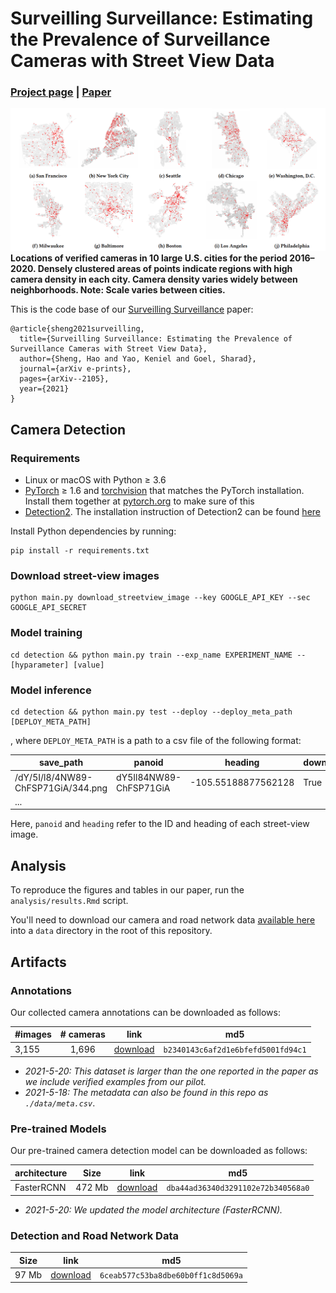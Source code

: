# Surveilling Surveillance: Estimating the Prevalence of Surveillance Cameras with Street View Data
### [Project page](https://policylab.stanford.edu/surveillance/) |   [Paper](https://arxiv.org/abs/2105.01764)

![detections](.github/image/detections.png)
__Locations of verified cameras in 10 large U.S. cities for the period 2016–2020. Densely clustered areas of points indicate regions with high camera density in each city. Camera density varies widely between neighborhoods. Note: Scale varies
between cities.__

This is the code base of our [Surveilling Surveillance](https://arxiv.org/abs/2105.01764) paper:
```
@article{sheng2021surveilling,
  title={Surveilling Surveillance: Estimating the Prevalence of Surveillance Cameras with Street View Data},
  author={Sheng, Hao and Yao, Keniel and Goel, Sharad},
  journal={arXiv e-prints},
  pages={arXiv--2105},
  year={2021}
}
```

## Camera Detection
### Requirements
- Linux or macOS with Python ≥ 3.6
- [PyTorch](https://pytorch.org/) ≥ 1.6 and [torchvision](https://github.com/pytorch/vision/) that matches the PyTorch installation. Install them together at [pytorch.org](https://pytorch.org/) to make sure of this
- [Detection2](https://github.com/facebookresearch/detectron2). The installation instruction of Detection2 can be found [here](https://detectron2.readthedocs.io/en/latest/tutorials/install.html)

Install Python dependencies by running:
```shell
pip install -r requirements.txt
```

### Download street-view images
```shell
python main.py download_streetview_image --key GOOGLE_API_KEY --sec GOOGLE_API_SECRET
```

### Model training
```shell
cd detection && python main.py train --exp_name EXPERIMENT_NAME --[hyparameter] [value]
```

### Model inference
```shell
cd detection && python main.py test --deploy --deploy_meta_path [DEPLOY_META_PATH]
```
, where `DEPLOY_META_PATH` is a path to a csv file of the following format:

| save_path | panoid | heading | downloaded |
| --------- | ------ | ------- | ---------- |
| /dY/5I/l8/4NW89-ChFSP71GiA/344.png | dY5Il84NW89-ChFSP71GiA | -105.55188877562128 | True | 
| ... | | |

Here, `panoid` and `heading` refer to the ID and heading of each street-view image. 


## Analysis
To reproduce the figures and tables in our paper, run the `analysis/results.Rmd` script. 

You'll need to download our camera and road network data [available here](https://storage.googleapis.com/scpl-surveillance/camera-data.zip) into a `data` directory in the root of this repository.

## Artifacts

### Annotations

Our collected camera annotations can be downloaded as follows:

| #images | # cameras   | link | md5 |
| ------- | :---------: | ---- | --- |
| 3,155    | 1,696      | [download](https://storage.googleapis.com/scpl-surveillance/meta.csv) | `b2340143c6af2d1e6bfefd5001fd94c1` |

- *2021-5-20: This dataset is larger than the one reported in the paper as we include verified examples from our pilot.*
- *2021-5-18: The metadata can also be found in this repo as `./data/meta.csv`*. 

### Pre-trained Models

Our pre-trained camera detection model can be downloaded as follows:

| architecture  | Size  | link         | md5 |
| ------------  | ----- | ----         | --- |
| FasterRCNN    | 472 Mb| [download](https://storage.googleapis.com/scpl-surveillance/model.zip) | `dba44ad36340d3291102e72b340568a0` |

- *2021-5-20: We updated the model architecture (FasterRCNN).*

### Detection and Road Network Data

| Size  | link         | md5 |
| ----- | ----         | --- |
| 97 Mb| [download](https://storage.googleapis.com/scpl-surveillance/camera-data.zip) | `6ceab577c53ba8dbe60b0ff1c8d5069a` |

